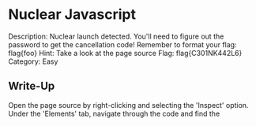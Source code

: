 # Nuclear Javascript

Description: Nuclear launch detected. You'll need to figure out the password to get the cancellation code! Remember to format your flag: flag{foo}
Hint: Take a look at the page source
Flag: flag{C301NK442L6}
Category: Easy

## Write-Up

Open the page source by right-clicking and selecting the 'Inspect' option. Under the 'Elements'
tab, navigate through the code and find the <script> tags - within, you'll find the value of the
password (as well as the cancellation code that you need for the challenge).